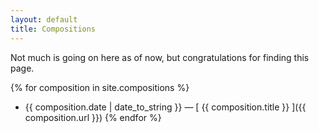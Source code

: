 ```yaml
---
layout: default
title: Compositions
---
```


Not much is going on here as of now, but congratulations for finding this page.

{% for composition in site.compositions %}
  * {{ composition.date | date_to_string }} &mdash; [ {{ composition.title }} ]({{ composition.url }})
{% endfor %}